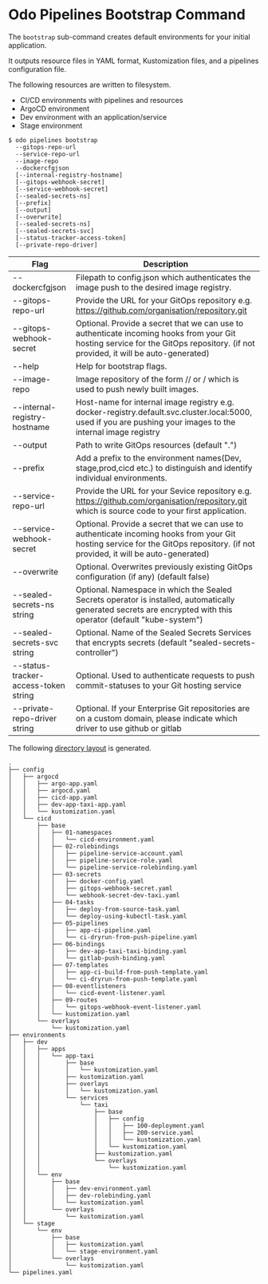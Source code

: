 # Odo Pipelines Bootstrap Command

The `bootstrap` sub-command creates default environments for your initial application.

It outputs resource files in YAML format, Kustomization files, and a pipelines configuration file.

The following resources are written to filesystem.
   
* CI/CD environments with pipelines and resources
* ArgoCD environment
* Dev environment with an application/service
* Stage environment

```shell
$ odo pipelines bootstrap
  --gitops-repo-url
  --service-repo-url
  --image-repo
  --dockercfgjson
  [--internal-registry-hostname]
  [--gitops-webhook-secret]
  [--service-webhook-secret]
  [--sealed-secrets-ns]
  [--prefix]
  [--output]
  [--overwrite]
  [--sealed-secrets-ns]
  [--sealed-secrets-svc]
  [--status-tracker-access-token]
  [--private-repo-driver]
```

| Flag                                  | Description |
| ------------------------------------- | ----------- |
| --dockercfgjson                       | Filepath to config.json which authenticates the image push to the desired image registry. |
| --gitops-repo-url                     | Provide the URL for your GitOps repository e.g. https://github.com/organisation/repository.git |
| --gitops-webhook-secret               | Optional. Provide a secret that we can use to authenticate incoming hooks from your Git hosting service for the GitOps repository. (if not provided, it will be auto-generated)|
| --help                                | Help for bootstrap flags. |
| --image-repo                          | Image repository of the form <registry>/<username>/<repository> or <project>/<app> which is used to push newly built images. |
| --internal-registry-hostname          | Host-name for internal image registry e.g. docker-registry.default.svc.cluster.local:5000, used if you are pushing your images to the internal image registry |
| --output                              | Path to write GitOps resources (default ".") |
| --prefix                              | Add a prefix to the environment names(Dev, stage,prod,cicd etc.) to distinguish and identify individual environments. |
| --service-repo-url                    | Provide the URL for your Sevice repository e.g. https://github.com/organisation/repository.git which is source code to your first application. |
| --service-webhook-secret              | Optional. Provide a secret that we can use to authenticate incoming hooks from your Git hosting service for the GitOps repository. (if not provided, it will be auto-generated)|
| --overwrite                           | Optional. Overwrites previously existing GitOps configuration (if any) (default false) |
| --sealed-secrets-ns string            | Optional. Namespace in which the Sealed Secrets operator is installed, automatically generated secrets are encrypted with this operator (default "kube-system") |
| --sealed-secrets-svc string           | Optional. Name of the Sealed Secrets Services that encrypts secrets (default "sealed-secrets-controller") |
| --status-tracker-access-token string  | Optional. Used to authenticate requests to push commit-statuses to your Git hosting service|
| --private-repo-driver string          | Optional. If your Enterprise Git repositories are on a custom domain, please indicate which driver to use github or gitlab|


The following [directory layout](output) is generated.

```
.
├── config
│   ├── argocd
│   │   ├── argo-app.yaml
│   │   ├── argocd.yaml
│   │   ├── cicd-app.yaml
│   │   ├── dev-app-taxi-app.yaml
│   │   └── kustomization.yaml
│   └── cicd
│       ├── base
│       │   ├── 01-namespaces
│       │   │   └── cicd-environment.yaml
│       │   ├── 02-rolebindings
│       │   │   ├── pipeline-service-account.yaml
│       │   │   ├── pipeline-service-role.yaml
│       │   │   └── pipeline-service-rolebinding.yaml
│       │   ├── 03-secrets
│       │   │   ├── docker-config.yaml
│       │   │   ├── gitops-webhook-secret.yaml
│       │   │   └── webhook-secret-dev-taxi.yaml
│       │   ├── 04-tasks
│       │   │   ├── deploy-from-source-task.yaml
│       │   │   └── deploy-using-kubectl-task.yaml
│       │   ├── 05-pipelines
│       │   │   ├── app-ci-pipeline.yaml
│       │   │   └── ci-dryrun-from-push-pipeline.yaml
│       │   ├── 06-bindings
│       │   │   ├── dev-app-taxi-taxi-binding.yaml
│       │   │   └── gitlab-push-binding.yaml
│       │   ├── 07-templates
│       │   │   ├── app-ci-build-from-push-template.yaml
│       │   │   └── ci-dryrun-from-push-template.yaml
│       │   ├── 08-eventlisteners
│       │   │   └── cicd-event-listener.yaml
│       │   ├── 09-routes
│       │   │   └── gitops-webhook-event-listener.yaml
│       │   └── kustomization.yaml
│       └── overlays
│           └── kustomization.yaml
├── environments
│   ├── dev
│   │   ├── apps
│   │   │   └── app-taxi
│   │   │       ├── base
│   │   │       │   └── kustomization.yaml
│   │   │       ├── kustomization.yaml
│   │   │       ├── overlays
│   │   │       │   └── kustomization.yaml
│   │   │       └── services
│   │   │           └── taxi
│   │   │               ├── base
│   │   │               │   ├── config
│   │   │               │   │   ├── 100-deployment.yaml
│   │   │               │   │   ├── 200-service.yaml
│   │   │               │   │   └── kustomization.yaml
│   │   │               │   └── kustomization.yaml
│   │   │               ├── kustomization.yaml
│   │   │               └── overlays
│   │   │                   └── kustomization.yaml
│   │   └── env
│   │       ├── base
│   │       │   ├── dev-environment.yaml
│   │       │   ├── dev-rolebinding.yaml
│   │       │   └── kustomization.yaml
│   │       └── overlays
│   │           └── kustomization.yaml
│   └── stage
│       └── env
│           ├── base
│           │   ├── kustomization.yaml
│           │   └── stage-environment.yaml
│           └── overlays
│               └── kustomization.yaml
└── pipelines.yaml
```
